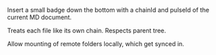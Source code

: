 Insert a small badge down the bottom with a chainId and pulseId of the current MD document.

Treats each file like its own chain.  Respects parent tree.

Allow mounting of remote folders locally, which get synced in.